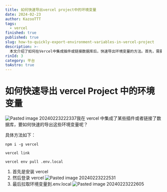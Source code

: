 ```yaml
---
title: 如何快速导出vercel project中的环境变量
date: 2024-02-23
author: KazooTTT
tags:
  - vercel
finished: true
published: true
slug: how-to-quickly-export-environment-variables-in-vercel-project
description: >-
  本文介绍了如何在Vercel中集成插件或链接数据库后，快速导出环境变量的方法。首先，需要全局安装Vercel，然后通过命令链接Vercel账户，并拉取环境变量到本地的.env.local文件中。这一过程简化了环境变量的管理，提高了开发效率。
rinId: 3
category: 平台
toAstro: true
---
```


# 如何快速导出 vercel Project 中的环境变量

![Pasted image 20240223222337](https://pictures.kazoottt.top/2024/02/20240223-45a401aedb0bd0b7e4a1bc708cc368a9.png)我在 vercel 中集成了某些插件或者链接了数据库，要如何快速的导出这些环境变量呢？

具体方法如下：

``` shell
npm i -g vercel

vercel link

vercel env pull .env.local
```

1. 首先是安装 vercel
2. 然后登录 vercel ![Pasted image 20240223222531](https://pictures.kazoottt.top/2024/02/20240223-d958cd13a2bb101e2c056074826d1f37.png)
3. 最后拉取环境变量到.env.local
   ![Pasted image 20240223222605](https://pictures.kazoottt.top/2024/02/20240223-da07828b4f8288c2015ae659271c8b06.png)
